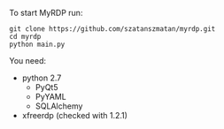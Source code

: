 To start MyRDP run:

`````
git clone https://github.com/szatanszmatan/myrdp.git   
cd myrdp   
python main.py
`````

You need:
- python 2.7
	+ PyQt5
	+ PyYAML
    + SQLAlchemy
- xfreerdp (checked with 1.2.1)
